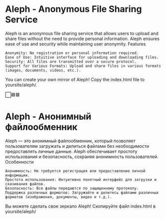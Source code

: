 <h1>Aleph - Anonymous File Sharing Service</h1>

Aleph is an anonymous file sharing service that allows users to upload and share files without the need to provide personal information. Aleph ensures ease of use and security while maintaining user anonymity.
Features

    Anonymity: No registration or personal information required.
    Ease of Use: Intuitive interface for uploading and downloading files.
    Security: All files are transmitted over a secure protocol.
    Support for Various Formats: Upload and share files in various formats (images, documents, videos, etc.).

You can create your own mirror of Aleph! Copy the index.html file to yoursite/aleph/.



⬜🟦🟥
<h1>Aleph - Анонимный файлообменник</h1>

Aleph — это анонимный файлообменник, который позволяет пользователям загружать и делиться файлами без необходимости предоставлять личные данные. Aleph обеспечивает простоту использования и безопасность, сохраняя анонимность пользователей.
Особенности

    Анонимность: Не требуется регистрация или предоставление личной информации.
    Простота использования: Интуитивно понятный интерфейс для загрузки и скачивания файлов.
    Безопасность: Все файлы передаются по защищенному протоколу.
    Поддержка различных форматов: Загружайте и делитесь файлами различных форматов (изображения, документы, видео и т.д.).

Вы можете сделать свое зеркало Aleph! Скопируйте файл index.html в yoursite/aleph/
